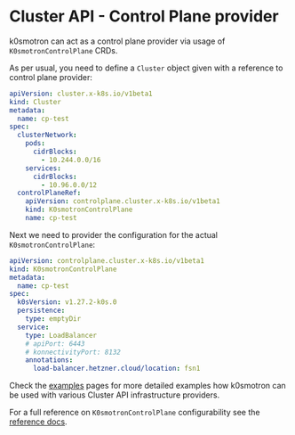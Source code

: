 # Cluster API - Control Plane provider

k0smotron can act as a control plane provider via usage of `K0smotronControlPlane` CRDs.

As per usual, you need to define a `Cluster` object given with a reference to control plane provider:
```yaml
apiVersion: cluster.x-k8s.io/v1beta1
kind: Cluster
metadata:
  name: cp-test
spec:
  clusterNetwork:
    pods:
      cidrBlocks:
        - 10.244.0.0/16
    services:
      cidrBlocks:
        - 10.96.0.0/12
  controlPlaneRef:
    apiVersion: controlplane.cluster.x-k8s.io/v1beta1
    kind: K0smotronControlPlane
    name: cp-test
```

Next we need to provider the configuration for the actual `K0smotronControlPlane`:

```yaml
apiVersion: controlplane.cluster.x-k8s.io/v1beta1
kind: K0smotronControlPlane
metadata:
  name: cp-test
spec:
  k0sVersion: v1.27.2-k0s.0
  persistence:
    type: emptyDir
  service:
    type: LoadBalancer
    # apiPort: 6443
    # konnectivityPort: 8132
    annotations:
      load-balancer.hetzner.cloud/location: fsn1
```

Check the [examples](capi-examples.md) pages for more detailed examples how k0smotron can be used with various Cluster API infrastructure providers.

For a full reference on `K0smotronControlPlane` configurability see the [reference docs](resource-reference.md#controlplaneclusterx-k8siov1beta1).
